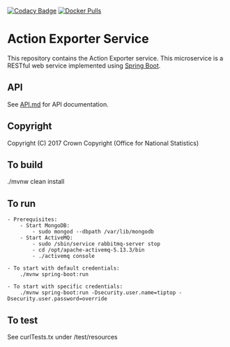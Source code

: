 [![Codacy Badge](https://api.codacy.com/project/badge/Grade/5c09319b89ca4d0f8d9b88ed11c936e4)](https://www.codacy.com/app/sdcplatform/rm-actionexporter-service?utm_source=github.com&amp;utm_medium=referral&amp;utm_content=ONSdigital/rm-actionexporter-service&amp;utm_campaign=Badge_Grade) [![Docker Pulls](https://img.shields.io/docker/pulls/sdcplatform/actionexportersvc.svg)]()

# Action Exporter Service
This repository contains the Action Exporter service. This microservice is a RESTful web service implemented using [Spring Boot](http://projects.spring.io/spring-boot/).

## API
See [API.md](https://github.com/ONSdigital/rm-actionexporter-service/blob/master/API.md) for API documentation.

## Copyright
Copyright (C) 2017 Crown Copyright (Office for National Statistics)
## To build
./mvnw clean install


## To run
    - Prerequisites:
        - Start MongoDB:
            - sudo mongod --dbpath /var/lib/mongodb
        - Start ActiveMQ:
            - sudo /sbin/service rabbitmq-server stop
            - cd /opt/apache-activemq-5.13.3/bin
            - ./activemq console

    - To start with default credentials:
        ./mvnw spring-boot:run

    - To start with specific credentials:
        ./mvnw spring-boot:run -Dsecurity.user.name=tiptop -Dsecurity.user.password=override


## To test
See curlTests.tx under /test/resources
